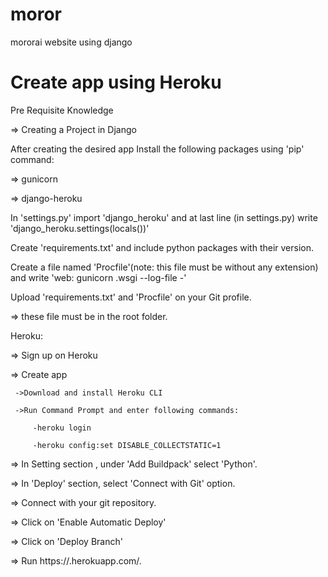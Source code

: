 # moror
mororai website using django

# Create app using Heroku

Pre Requisite Knowledge

=> Creating a Project in Django

After creating the desired app Install the following packages using 'pip' command:

=> gunicorn

=> django-heroku

In 'settings.py' import 'django_heroku' and at last line (in settings.py) write 'django_heroku.settings(locals())'

Create 'requirements.txt' and include python packages with their version.

Create a file named 'Procfile'(note: this file must be without any extension) and write 'web: gunicorn <app name>.wsgi --log-file -'

Upload 'requirements.txt' and 'Procfile' on your Git profile.

=> these file must be in the root folder.

Heroku:

=> Sign up on Heroku

=> Create app

     ->Download and install Heroku CLI
     
     ->Run Command Prompt and enter following commands:
     
     	 -heroku login
           
     	 -heroku config:set DISABLE_COLLECTSTATIC=1

=> In Setting section , under 'Add Buildpack' select 'Python'.

=> In 'Deploy' section, select 'Connect with Git' option.

=> Connect with your git repository.

=> Click on 'Enable Automatic Deploy'

=> Click on 'Deploy Branch'

=> Run https://<app name>.herokuapp.com/.

